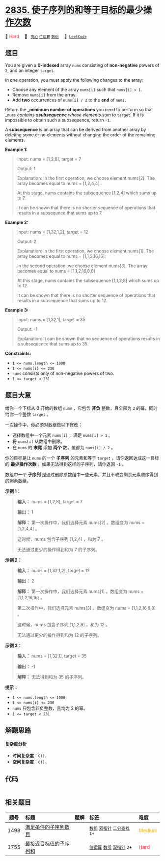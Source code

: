 # [2835. 使子序列的和等于目标的最少操作次数](https://leetcode.com/problems/minimum-operations-to-form-subsequence-with-target-sum)

🔴 <font color=#ff334b>Hard</font>&emsp; 🔖&ensp; [`贪心`](/outline/tag/greedy.md) [`位运算`](/outline/tag/bit-manipulation.md) [`数组`](/outline/tag/array.md)&emsp; 🔗&ensp;[`LeetCode`](https://leetcode.com/problems/minimum-operations-to-form-subsequence-with-target-sum)

## 题目

You are given a **0-indexed** array `nums` consisting of **non-negative**
powers of `2`, and an integer `target`.

In one operation, you must apply the following changes to the array:

  * Choose any element of the array `nums[i]` such that `nums[i] > 1`.
  * Remove `nums[i]` from the array.
  * Add **two** occurrences of `nums[i] / 2` to the **end** of `nums`.

Return the _**minimum number of operations** you need to perform so that
_`nums` _contains a**subsequence** whose elements sum to_ `target`. If it is
impossible to obtain such a subsequence, return `-1`.

A **subsequence** is an array that can be derived from another array by
deleting some or no elements without changing the order of the remaining
elements.



**Example 1:**

> Input: nums = [1,2,8], target = 7
> 
> Output: 1
> 
> Explanation: In the first operation, we choose element nums[2]. The array becomes equal to nums = [1,2,4,4].
> 
> At this stage, nums contains the subsequence [1,2,4] which sums up to 7.
> 
> It can be shown that there is no shorter sequence of operations that results in a subsequnce that sums up to 7.

**Example 2:**

> Input: nums = [1,32,1,2], target = 12
> 
> Output: 2
> 
> Explanation: In the first operation, we choose element nums[1]. The array becomes equal to nums = [1,1,2,16,16].
> 
> In the second operation, we choose element nums[3]. The array becomes equal to nums = [1,1,2,16,8,8]
> 
> At this stage, nums contains the subsequence [1,1,2,8] which sums up to 12.
> 
> It can be shown that there is no shorter sequence of operations that results in a subsequence that sums up to 12.

**Example 3:**

> Input: nums = [1,32,1], target = 35
> 
> Output: -1
> 
> Explanation: It can be shown that no sequence of operations results in a subsequence that sums up to 35.

**Constraints:**

  * `1 <= nums.length <= 1000`
  * `1 <= nums[i] <= 230`
  * `nums` consists only of non-negative powers of two.
  * `1 <= target < 231`


## 题目大意

给你一个下标从 **0**  开始的数组 `nums` ，它包含 **非负**  整数，且全部为 `2` 的幂，同时给你一个整数 `target` 。

一次操作中，你必须对数组做以下修改：

  * 选择数组中一个元素 `nums[i]` ，满足 `nums[i] > 1` 。
  * 将 `nums[i]` 从数组中删除。
  * 在 `nums` 的 **末尾**  添加 **两个**  数，值都为 `nums[i] / 2` 。

你的目标是让 `nums` 的一个 **子序列**  的元素和等于 `target` ，请你返回达成这一目标的 **最少操作次数**
。如果无法得到这样的子序列，请你返回 `-1` 。

数组中一个 **子序列**  是通过删除原数组中一些元素，并且不改变剩余元素顺序得到的剩余数组。



**示例 1：**

> 
> 
> 
> 
> 
> **输入：** nums = [1,2,8], target = 7
> 
> **输出：** 1
> 
> **解释：** 第一次操作中，我们选择元素 nums[2] 。数组变为 nums = [1,2,4,4] 。
> 
> 这时候，nums 包含子序列 [1,2,4] ，和为 7 。
> 
> 无法通过更少的操作得到和为 7 的子序列。
> 
> 

**示例 2：**

> 
> 
> 
> 
> 
> **输入：** nums = [1,32,1,2], target = 12
> 
> **输出：** 2
> 
> **解释：** 第一次操作中，我们选择元素 nums[1] 。数组变为 nums = [1,1,2,16,16] 。
> 
> 第二次操作中，我们选择元素 nums[3] 。数组变为 nums = [1,1,2,16,8,8] 。
> 
> 这时候，nums 包含子序列 [1,1,2,8] ，和为 12 。
> 
> 无法通过更少的操作得到和为 12 的子序列。

**示例 3：**

> 
> 
> 
> 
> 
> **输入：** nums = [1,32,1], target = 35
> 
> **输出：** -1
> 
> **解释：** 无法得到和为 35 的子序列。
> 
> 



**提示：**

  * `1 <= nums.length <= 1000`
  * `1 <= nums[i] <= 230`
  * `nums` 只包含非负整数，且均为 2 的幂。
  * `1 <= target < 231`


## 解题思路

#### 复杂度分析

- **时间复杂度**：`O()`，
- **空间复杂度**：`O()`，

## 代码

```javascript

```

## 相关题目

<!-- prettier-ignore -->
| 题号 | 标题 | 题解 | 标签 | 难度 |
| :------: | :------ | :------: | :------ | :------ |
| 1498 | [满足条件的子序列数目](https://leetcode.com/problems/number-of-subsequences-that-satisfy-the-given-sum-condition) |  |  [`数组`](/outline/tag/array.md) [`双指针`](/outline/tag/two-pointers.md) [`二分查找`](/outline/tag/binary-search.md) `1+` | <font color=#ffb800>Medium</font> |
| 1755 | [最接近目标值的子序列和](https://leetcode.com/problems/closest-subsequence-sum) |  |  [`位运算`](/outline/tag/bit-manipulation.md) [`数组`](/outline/tag/array.md) [`双指针`](/outline/tag/two-pointers.md) `2+` | <font color=#ff334b>Hard</font> |

<style>
.blue {
    background-color: #096dd9;
    padding: 0.25rem 0.5rem;
    margin: 0;
    font-size: 0.85em;
    border-radius: 3px;
    color: white;
    font-weight: 500;
}
table th:first-of-type { width: 10%; }
table th:nth-of-type(2) { width: 35%; }
table th:nth-of-type(3) { width: 10%; }
table th:nth-of-type(4) { width: 35%; }
table th:nth-of-type(5) { width: 10%; }
</style>
